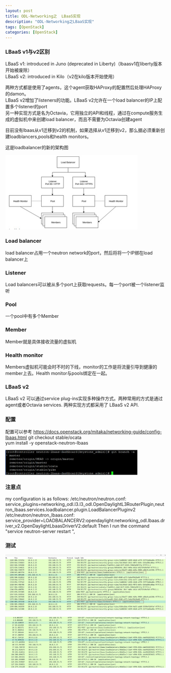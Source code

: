 ```yaml
---
layout: post
title: ODL-Networking之	LBaaS实现
description: "ODL-Networking之LBaaS实现"
tags: [OpenStack]
categories: [OpenStack]
---
```


###   LBaaS v1与v2区别
LBaaS v1: introduced in Juno (deprecated in Liberty)（lbaasv1在liberty版本开始被废除）  
LBaaS v2: introduced in Kilo（v2在kilo版本开始使用）  

两种方式都是使用了agents，这个agent获取HAProxy的配置然后处理HAProxy的damon。  
LBaaS v2增加了listeners的功能。LBaaS v2允许在一个load balancer的IP上配置多个listener的port  
另一种实现方式是名为Octavia，它用独立的API和线程，通过在compute服务生成的虚拟机中来创建load balancer，而且不需要为Octavia创建agent  

目前没有lbaas从v1迁移到v2的机制，如果选择从v1迁移到v2，那么据必须重新创建loadblancers,pools和health monitors。  


这是loadbalancer的新的架构图  

![image](/images/odl-networking-lbaas/1.png)

###   Load balancer
load balancer占用一个neutron network的port，然后将将一个IP绑在load balancer上  

###   Listener
Load balancers可以被从多个port上获取requests。每一个port被一个listener监听  

###   Pool
一个pool中有多个Member  

###   Member
Member就是具体接收流量的虚拟机  

###   Health monitor
Members虚拟机可能会时不时的下线，monitor的工作是将流量引导到健康的member上去。Health monitor与pools绑定在一起。  

###   LBaaS v2
LBaaS v2 可以通过service plug-ins实现多种操作方式。两种常用的方式是通过agent或者Octavia services. 两种实现方式都采用了 LBaaS v2 API.  

###  配置
配置可以参考
https://docs.openstack.org/mitaka/networking-guide/config-lbaas.html
git checkout stable/ocata  
yum install -y  openstack-neutron-lbaas  

![image](/images/odl-networking-lbaas/2.png)

###  注意点
my configuration is as follows:
/etc/neutron/neutron.conf:
service_plugins=networking_odl.l3.l3_odl.OpenDaylightL3RouterPlugin,neutron_lbaas.services.loadbalancer.plugin.LoadBalancerPluginv2
/etc/neutron/neutron_lbaas.conf:
service_provider=LOADBALANCERV2:opendaylight:networking_odl.lbaas.driver_v2.OpenDaylightLbaasDriverV2:default
Then I run the command "service neutron-server restart ",


###  测试


![image](/images/odl-networking-lbaas/3.png)

![image](/images/odl-networking-lbaas/4.png)
